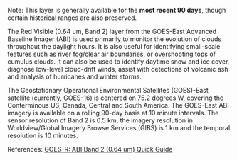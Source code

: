 Note: This layer is generally available for the **most recent 90 days**, though certain historical ranges are also preserved.

The Red Visible (0.64 um, Band 2) layer from the GOES-East Advanced Baseline Imager (ABI) is used primarily to monitor the evolution of clouds throughout the daylight hours. It is also useful for identifying small-scale features such as river fog/clear air boundaries, or overshooting tops of cumulus clouds. It can also be used to identify daytime snow and ice cover, diagnose low-level cloud-drift winds, assist with detections of volcanic ash and analysis of hurricanes and winter storms.

The Geostationary Operational Environmental Satellites (GOES)-East satellite (currently, GOES-16) is centered on 75.2 degrees W, covering the Conterminous US, Canada, Central and South America. The GOES-East ABI imagery is available on a rolling 90-day basis at 10 minute intervals. The sensor resolution of Band 2 is 0.5 km, the imagery resolution in Worldview/Global Imagery Browse Services (GIBS) is 1 km and the temporal resolution is 10 minutes.

References: [GOES-R: ABI Band 2 (0.64 um) Quick Guide](https://www.star.nesdis.noaa.gov/GOES/documents/ABIQuickGuide_Band02.pdf)
